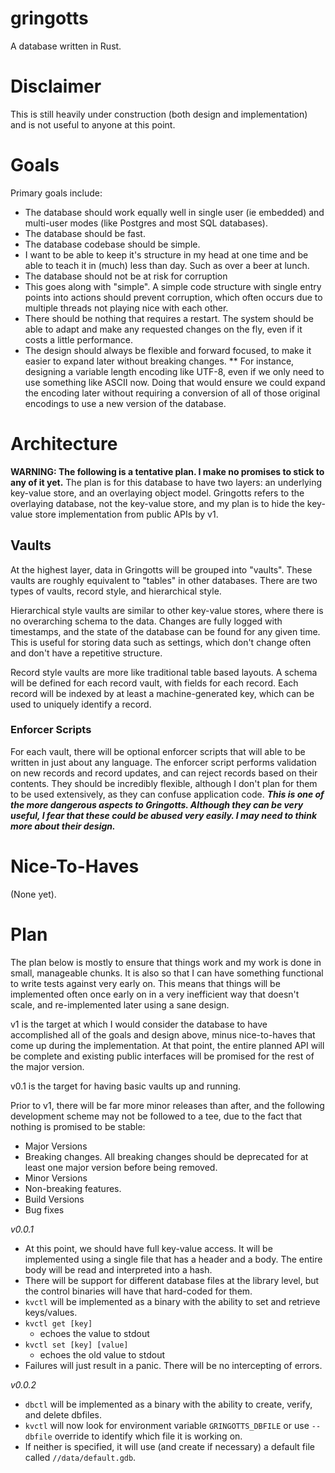 # gringotts
A database written in Rust.

# Disclaimer
This is still heavily under construction (both design and implementation) and is not useful to anyone at this point.

# Goals
Primary goals include:
* The database should work equally well in single user (ie embedded) and multi-user modes (like Postgres and most SQL databases).
* The database should be fast.
* The database codebase should be simple.
 * I want to be able to keep it's structure in my head at one time and be able to teach it in (much) less than day.  Such as over a beer at lunch.
* The database should not be at risk for corruption
 * This goes along with "simple".  A simple code structure with single entry points into actions should prevent corruption, which often occurs due to multiple threads not playing nice with each other.
* There should be nothing that requires a restart.  The system should be able to adapt and make any requested changes on the fly, even if it costs a little performance.
* The design should always be flexible and forward focused, to make it easier to expand later without breaking changes.
** For instance, designing a variable length encoding like UTF-8, even if we only need to use something like ASCII now.  Doing that would ensure we could expand the encoding later without requiring a conversion of all of those original encodings to use a new version of the database.

# Architecture
**WARNING: The following is a tentative plan.  I make no promises to stick to any of it yet.**
The plan is for this database to have two layers: an underlying key-value store, and an overlaying object model.  Gringotts refers to the overlaying database, not the key-value store, and my plan is to hide the key-value store implementation from public APIs by v1.

## Vaults
At the highest layer, data in Gringotts will be grouped into "vaults".  These vaults are roughly equivalent to "tables" in other databases.  There are two types of vaults, record style, and hierarchical style.  

Hierarchical style vaults are similar to other key-value stores, where there is no overarching schema to the data.  Changes are fully logged with timestamps, and the state of the database can be found for any given time.  This is useful for storing data such as settings, which don't change often and don't have a repetitive structure.

Record style vaults are more like traditional table based layouts.  A schema will be defined for each record vault, with fields for each record.   Each record will be indexed by at least a machine-generated key, which can be used to uniquely identify a record.

### Enforcer Scripts
For each vault, there will be optional enforcer scripts that will able to be written in just about any language.  The enforcer script performs validation on new records and record updates, and can reject records based on their contents.  They should be incredibly flexible, although I don't plan for them to be used extensively, as they can confuse application code. ***This is one of the more dangerous aspects to Gringotts.  Although they can be very useful, I fear that these could be abused very easily.  I may need to think more about their design.***

# Nice-To-Haves
(None yet).

# Plan
The plan below is mostly to ensure that things work and my work is done in small, manageable chunks.  It is also so that I can have something functional to write tests against very early on.  This means that things will be implemented often once early on in a very inefficient way that doesn't scale, and re-implemented later using a sane design.  

v1 is the target at which I would consider the database to have accomplished all of the goals and design above, minus nice-to-haves that come up during the implementation.  At that point, the entire planned API will be complete and existing public interfaces will be promised for the rest of the major version.

v0.1 is the target for having basic vaults up and running.

Prior to v1, there will be far more minor releases than after, and the following development scheme may not be followed to a tee, due to the fact that nothing is promised to be stable:
* Major Versions
 * Breaking changes.  All breaking changes should be deprecated for at least one major version before being removed.
* Minor Versions
 * Non-breaking features.
* Build Versions
 * Bug fixes

_v0.0.1_
* At this point, we should have full key-value access.  It will be implemented using a single file that has a header and a body.  The entire body will be read and interpreted into a hash.
* There will be support for different database files at the library level, but the control binaries will have that hard-coded for them.
* `kvctl` will be implemented as a binary with the ability to set and retrieve keys/values.
 * `kvctl get [key]`
   * echoes the value to stdout
 * `kvctl set [key] [value]`
   * echoes the old value to stdout
* Failures will just result in a panic.  There will be no intercepting of errors.

_v0.0.2_
* `dbctl` will be implemented as a binary with the ability to create, verify, and delete dbfiles.
* `kvctl` will now look for environment variable `GRINGOTTS_DBFILE` or use `--dbfile` override to identify which file it is working on.
 * If neither is specified, it will use (and create if necessary) a default file called `//data/default.gdb`.
